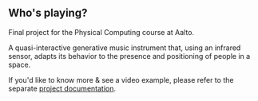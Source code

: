 ## Who's playing?

Final project for the Physical Computing course at Aalto.

A quasi-interactive generative music instrument that, using an infrared sensor, adapts its behavior to the presence and positioning of people in a space.

If you'd like to know more & see a video example, please refer to the separate [project documentation](https://otsha.github.io/phycomp-dir/docs/final-project/).

